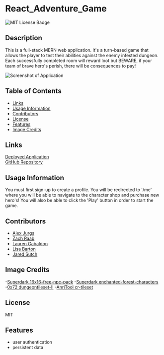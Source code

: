 # React_Adventure_Game

![MIT License Badge](https://img.shields.io/badge/License-MIT-blueviolet)

## Description

This is a full-stack MERN web application. It's a turn-based game that allows the player to test their abilities against the enemy infested dungeon. Each successfully completed room will reward loot but BEWARE, if your team of brave hero's perish, there will be consequences to pay!

![Screenshot of Application](./client/public/assets/images/screenshot.png)

## Table of Contents

- [Links](#links)
- [Usage Information](#usage-information)
- [Contributors](#contributors)
- [License](#license)
- [Features](#features)
- [Image Credits](#credits)

## Links

[Deployed Application](https://dry-mountain-02487.herokuapp.com/)  
[GitHub Repository](https://github.com/Ajurgs/React_Adventure_Game)

## Usage Information

You must first sign-up to create a profile. You will be redirected to '/me' where you will be able to navigate to the character shop and purchase new hero's! You will also be able to click the 'Play' button in order to start the game.

## Contributors

- [Alex Jurgs](https://github.com/Ajurgs)
- [Zach Raab](https://github.com/zachraab)
- [Lauren Gabaldon](https://github.com/lauren-gabaldon)
- [Lisa Barton](https://github.com/lisabarton23)
- [Jared Sutch](https://github.com/JaredWilliam97)


## Image Credits
-[Superdark 16x16-free-npc-pack](https://superdark.itch.io/16x16-free-npc-pack)
-[Superdark enchanted-forest-characters](https://superdark.itch.io/enchanted-forest-characters)
-[0x72 dungeontileset-II](https://0x72.itch.io/dungeontileset-ii)
-[AnriTool cr-tileset](https://anritool.itch.io/cr-tileset)
## License

MIT

## Features

- user authentication
- persistent data
